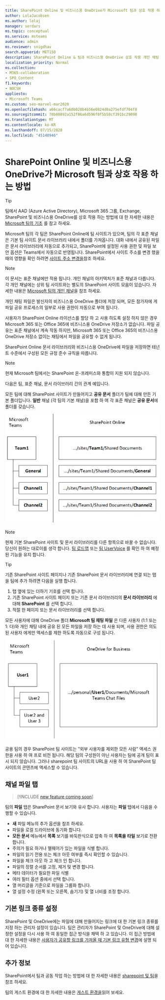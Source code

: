 ```yaml
---
title: SharePoint Online 및 비즈니스용 OneDrive가 Microsoft 팀과 상호 작용 하는 방법
author: LolaJacobsen
ms.author: lolaj
manager: serdars
ms.topic: conceptual
ms.service: msteams
audience: admin
ms.reviewer: snigdhav
search.appverid: MET150
description: SharePoint Online & 팀과 비즈니스용 OneDrive 상호 작용 개인 채팅 파일 저장소 팀, 표준 채널, & 문서 라이브러리 간의 상호 작용을 &.
localization_priority: Normal
ms.collection:
- M365-collaboration
- SPO_Content
f1.keywords:
- NOCSH
appliesto:
- Microsoft Teams
ms.custom: seo-marvel-mar2020
ms.openlocfilehash: a66cacf7a60b020b4b56e0824d0a275efdf704f8
ms.sourcegitcommit: 70b80892a152f86a6d596f0f5b58cf391bc29098
ms.translationtype: MT
ms.contentlocale: ko-KR
ms.lasthandoff: 07/15/2020
ms.locfileid: "45140946"
---
```

# <a name="how-sharepoint-online-and-onedrive-for-business-interact-with-microsoft-teams"></a>SharePoint Online 및 비즈니스용 OneDrive가 Microsoft 팀과 상호 작용 하는 방법

> [!Tip]
> 팀에서 AAD (Azure Active Directory), Microsoft 365 그룹, Exchange, SharePoint 및 비즈니스용 OneDrive를 상호 작용 하는 방법에 대 한 자세한 내용은 [Microsoft 팀의 기초](https://aka.ms/teams-foundations) 를 참고 하세요.

Microsoft 팀의 각 팀은 SharePoint Online에 팀 사이트가 있으며, 팀의 각 표준 채널은 기본 팀 사이트 문서 라이브러리 내에서 폴더를 가져옵니다. 대화 내에서 공유된 파일은 문서 라이브러리에 자동으로 추가되고, SharePoint에 설정된 사용 권한 및 파일 보안 옵션은 Teams에서 자동으로 반영됩니다. SharePoint에서 사이트 주소를 변경 했을 때의 영향을 확인 하려면 [사이트 주소 변경을](https://docs.microsoft.com/sharepoint/change-site-address)참조 하세요.

> [!NOTE]
> 이 문서는 표준 채널에만 적용 됩니다. 개인 채널의 아키텍처가 표준 채널과 다릅니다. 각 개인 채널에는 상위 팀 사이트와는 별도의 SharePoint 사이트 모음이 있습니다. 자세한 내용은 [Microsoft 팀의 개인 채널](private-channels.md)을 참조 하세요.

개인 채팅 파일은 발신자의 비즈니스용 OneDrive 폴더에 저장 되며, 모든 참가자에 게 파일 공유 프로세스의 일부로 사용 권한이 자동으로 부여 됩니다.

사용자가 SharePoint Online 라이선스를 할당 하 고 사용 하도록 설정 하지 않은 경우 Microsoft 365 또는 Office 365에 비즈니스용 OneDrive 저장소가 없습니다. 파일 공유는 표준 채널에서 계속 작동 하지만, Microsoft 365 또는 Office 365의 비즈니스용 OneDrive 저장소 없이는 채팅에서 파일을 공유할 수 없게 됩니다.

SharePoint Online 문서 라이브러리와 비즈니스용 OneDrive에 파일을 저장하면 테넌트 수준에서 구성된 모든 규정 준수 규칙을 따릅니다. 

> [!NOTE]
> 현재 Microsoft 팀에서는 SharePoint 온-프레미스와 통합이 지원 되지 않습니다.

다음은 팀, 표준 채널, 문서 라이브러리 간의 관계 예입니다.

모든 팀에 대해 SharePoint 사이트가 만들어지고 **공유 문서** 폴더가 팀에 대해 만든 기본 폴더입니다. **일반** 채널 (각 팀의 기본 채널)을 포함 하 여 각 표준 채널은 **공유 문서**에 폴더를 갖습니다.

![SharePoint Online의 공유 문서 폴더 다이어그램](media/Understand_how_SharePoint_Online_and_OneDrive_for_Business_interact_with_Microsoft_Teams_image1.png)

> [!NOTE]
> 현재 기본 SharePoint 사이트 및 문서 라이브러리를 다른 항목으로 바꿀 수 없습니다. 당신이 원하는 대로이를 생각 합니다. [팀 로드맵](https://aka.ms/teamsroadmap) 또는 [팀 UserVoice](https://aka.ms/TeamsUserVoice) 를 확인 하 여 예정 된 기능을 유지 합니다.

> [!TIP]
> 기존 SharePoint 사이트 페이지나 기존 SharePoint 문서 라이브러리에 연결 되는 탭을 팀에 추가 하려면 다음을 실행 합니다.
> 1. 탭 옆에 있는 더하기 기호를 선택 합니다.
> 2. 기존 SharePoint 사이트 페이지 또는 기존 문서 라이브러리의 **문서 라이브러리** 에 대해 **SharePoint** 를 선택 합니다.
> 3. 적절 한 페이지 또는 문서 라이브러리를 선택 합니다.

모든 사용자에 대해 OneDrive 폴더 **Microsoft 팀 채팅 파일** 은 다른 사용자 (1:1 또는 1: 다)와 개인 채팅 내에 공유 된 모든 파일을 저장 하는 데 사용 되며, 사용 권한은 의도 된 사용자 에게만 액세스를 제한 하도록 자동으로 구성 됩니다.

![Microsoft 팀 채팅 파일 이라는 OneDrive 폴더의 다이어그램](media/Understand_how_SharePoint_Online_and_OneDrive_for_Business_interact_with_Microsoft_Teams_image2.png)

공용 팀의 경우 SharePoint 팀 사이트는 "외부 사용자를 제외한 모든 사람" 액세스 권한을 사용 하 여 프로 비전 됩니다. 해당 팀의 구성원이 아닌 사용자는 팀에 공개 팀이 표시 되지 않습니다. 그러나 sharepoint 팀 사이트의 URL을 사용 하 여 SharePoint 팀 사이트의 콘텐츠에 액세스할 수 있습니다. 

## <a name="channel-files-tab"></a>채널 파일 탭

> [!INCLUDE [new feature coming soon](includes/new-feature-coming-soon-section.md)]

팀의 **파일** 탭은 SharePoint 문서 보기와 유사 합니다. 사용자는 **파일** 탭에서 다음을 수행할 수 있습니다.

- **새** 파일 메뉴의 추가 옵션을 참조 하세요.
- 파일을 로컬 드라이브에 동기화 합니다.
- **모든 문서** 메뉴에서 **목록** 보기를 바둑판식으로 압축 하 여 **목록을** **타일** 보기로 전환 합니다.
- 주의가 필요 하거나 맬웨어가 있는 파일을 식별 합니다.
- 파일의 읽기 전용 또는 체크 아웃 여부를 즉시 확인할 수 있습니다.
- 파일을 체크 아웃 하 고 체크 인 합니다.
- 파일의 정렬 순서를 고정, 제거 및 변경 합니다.
- 메타 데이터가 필요한 파일 식별
- 여러 필터 옵션 중에서 선택 합니다.
- 열 머리글을 기준으로 파일을 그룹화 합니다.
- 열 설정 수정 (왼쪽 또는 오른쪽, 숨기기) 및 열 너비를 조정 합니다.

## <a name="default-link-type-setting"></a>기본 링크 종류 설정

SharePoint 및 OneDrive에는 파일에 대해 만들어지는 링크에 대 한 기본 링크 종류를 지정 하는 관리자 설정이 있습니다. 팀은 관리자가 SharePoint 및 OneDrive에 대해 설정한 설정을 다시 사용 하 여 동일한 접근 방식을 채택 하 고 있습니다. 이 접근 방법에 대 한 자세한 내용은 [사용자가 공유할 링크를 가져올 때 기본 링크 유형 변경](https://docs.microsoft.com/sharepoint/change-default-sharing-link)에 설명 되어 있습니다. 

## <a name="more-information"></a>추가 정보

SharePoint에서 팀과 공동 작업 하는 방법에 대 한 자세한 내용은 [sharepoint 및 팀](https://techcommunity.microsoft.com/t5/Microsoft-SharePoint-Blog/SharePoint-and-Teams-Better-Together/ba-p/189593)을 참조 하세요.

팀의 게스트 환경에 대 한 자세한 내용은 [게스트 환경을](guest-experience.md)읽어 보세요.

